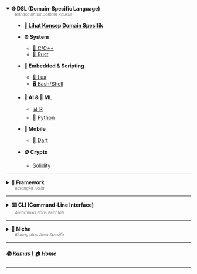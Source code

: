 <details open>
  <summary>
    <strong>🌐 DSL (Domain-Specific Language)</strong>
    <div style="font-size: 11px; color: grey; margin-left: 24px;"><i>Bahasa untuk Domain Khusus</i></div>
  </summary>
  <div style="padding-left: 25px; margin-top: 8px;">

- **[📍 Lihat Konsep Domain Spesifik](./konsep/domain/README.md)**

- **⚙️ System**
  - [🧬 C/C++](./domain-spesifik/system/C/README.md)
  - [🦀 Rust](./domain-spesifik/system/Rust/README.md)

- **🧩 Embedded & Scripting**
  - [🌙 Lua](./domain-spesifik/embeddeble/lua/README.md)
  - [🖥️ Bash/Shell](./domain-spesifik/embeddeble/bash/README.md)

- **🤖 AI & 🧠 ML**
  - [📊 R](./domain-spesifik/ai-ml/R/README.md)
  - [🐍 Python](./domain-spesifik/ai-ml/python/README.md)

- **📱 Mobile**
  - [🧊 Dart](./domain-spesifik/mobile/google/dart/README.md)

- **🪙 Crypto**
  - [Solidity](./domain-spesifik/crypto/solidity/README.md)

  </div>
</details>

---

<details>
  <summary>
    <strong>🧰 Framework</strong>
    <div style="font-size: 11px; color: grey; margin-left: 24px;"><i>Kerangka Kerja</i></div>
  </summary>
  <div style="padding-left: 25px; margin-top: 8px;">

- **[ℹ️ Tentang Framework](./framework/README.md)**
- [🦋 Flutter](./framework/flutter/README.md)
- [❤️ Love2D](./framework/love2d/README.md)

  </div>
</details>

---

<details>
  <summary>
    <strong>⌨️ CLI (Command-Line Interface)</strong>
    <div style="font-size: 11px; color: grey; margin-left: 24px;"><i>Antarmuka Baris Perintah</i></div>
  </summary>
  <div style="padding-left: 25px; margin-top: 8px;">

- **[📍 Lihat Konsep CLI](../CLI/terminal/README.md)**
- **Sistem Operasi:**
  - [🚀 Linux Console (Termux)](../CLI/terminal/README.md)
  - [🚀 Windows PowerShell](../CLI/windows/powershell/README.md)

  </div>
</details>

---

<details>
  <summary>
    <strong>🎯 Niche</strong>
    <div style="font-size: 11px; color: grey; margin-left: 24px;"><i>Bidang atau Area Spesifik</i></div>
  </summary>
  <div style="padding-left: 25px; margin-top: 8px;">

- **[🚀 Lihat Konsep Bidang](../konsep/domain/README.md#niche)**
- [📝 Neovim Plugin](../domain-spesifik/embeddeble/lua/nich/plugin/neovim/README.md)
- [♻️ Dart CLI](../domain-spesifik/mobile/google/dart/nich/cli/README.md)

  </div>
</details>

---

##### [📚 Kamus](../kamus/README.md)  |  [🏠 Home](../../README.md)

---
